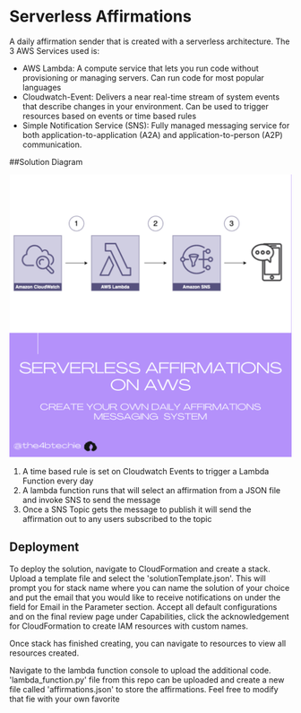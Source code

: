 # Serverless Affirmations
A daily affirmation sender that is created with a serverless architecture. The 3 AWS Services used is:
- AWS Lambda: A compute service that lets you run code without provisioning or managing servers. Can run code for most popular languages
- Cloudwatch-Event: Delivers a near real-time stream of system events that describe changes in your environment. Can be used to trigger  resources based on events or time based rules
- Simple Notification Service (SNS): Fully managed messaging service for both application-to-application (A2A) and application-to-person (A2P) communication.

##Solution Diagram

![alt text](./architecture.png)
1. A time based rule is set on Cloudwatch Events to trigger a Lambda Function every day
2. A lambda function runs that will select an affirmation from a JSON file and invoke SNS to send the message
3. Once a SNS Topic gets the message to publish it will send the affirmation out to any users subscribed to the topic

## Deployment
To deploy the solution, navigate to  CloudFormation and create a stack. Upload a template file and select the 'solutionTemplate.json'. This will prompt you for stack name where you can name the solution of your choice and put the email that you would like to receive notifications on under the field for Email in the Parameter section. Accept all default configurations and on the final review page under Capabilities, click the acknowledgement for CloudFormation to create IAM resources with custom names.

Once stack has finished creating, you can navigate to resources to view all resources created.

Navigate to the lambda function console to upload the additional code. 'lambda_function.py' file from this repo can be uploaded and create a new file called 'affirmations.json' to store the affirmations. Feel free to modify that fie with your own favorite
